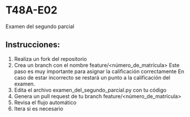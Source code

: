 # T48A-E02
Examen del segundo parcial

## Instrucciones:

1. Realiza un fork del repositorio
2. Crea un branch con el nombre feature/<número_de_matrícula>
    Este paso es muy importante para asignar la calificación correctamente
    En caso de estar incorrecto se restará un punto a la calificación del
    examen.
3. Edita el archivo examen_del_segundo_parcial.py con tu código
4. Genera un pull request de tu branch feature/<número_de_matrícula>
5. Revisa el flujo automático
6. Itera si es necesario


